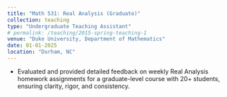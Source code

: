 ```yaml
---
title: "Math 531: Real Analysis (Graduate)"
collection: teaching
type: "Undergraduate Teaching Assistant"
# permalink: /teaching/2015-spring-teaching-1
venue: "Duke University, Department of Mathematics"
date: 01-01-2025
location: "Durham, NC"
---
```


- Evaluated and provided detailed feedback on weekly Real Analysis homework assignments for a graduate-level course with 20+ students, ensuring clarity, rigor, and consistency.